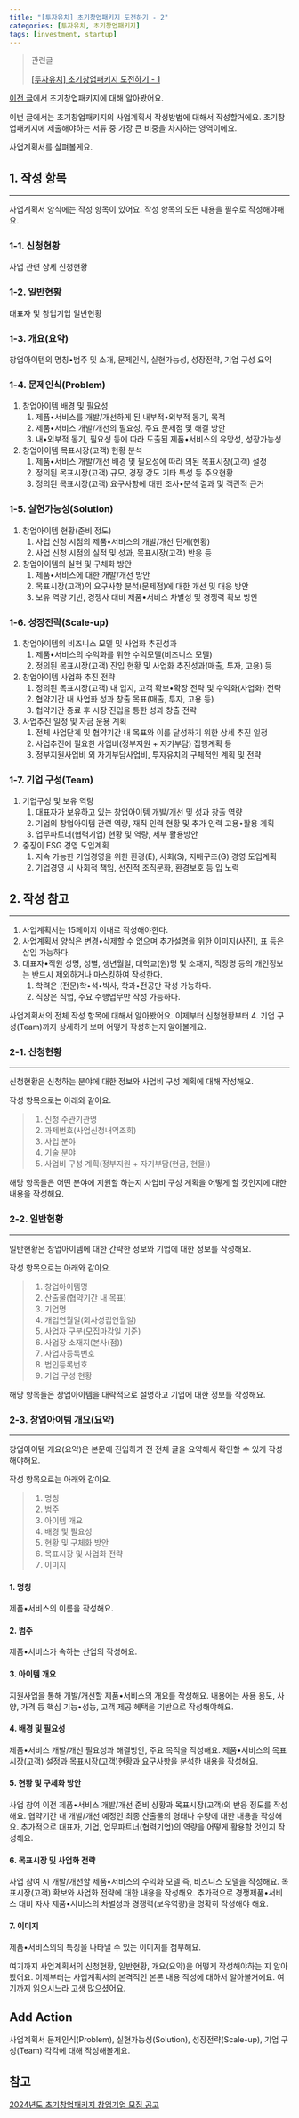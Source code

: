 ```yaml
---
title: "[투자유치] 초기창업패키지 도전하기 - 2"
categories: [투자유치, 초기창업패키지]
tags: [investment, startup]
---
```


> 관련글
>
> [[투자유치] 초기창업패키지 도전하기 - 1](https://jwlee07.github.io/posts/early-startup-package-1/)

[이전 글](https://jwlee07.github.io/posts/early-startup-package-1/)에서 초기창업패키지에 대해 알아봤어요.

이번 글에서는 초기창업패키지의 사업계획서 작성방법에 대해서 작성할거에요. 초기창업패키지에 제출해야하는 서류 중 가장 큰 비중을 차지하는 영역이에요.

사업계획서를 살펴볼게요.

## 1. 작성 항목
---
사업계획서 양식에는 작성 항목이 있어요. 작성 항목의 모든 내용을 필수로 작성해야해요.

### 1-1. 신청현황
사업 관련 상세 신청현황

### 1-2. 일반현황
대표자 및 창업기업 일반현황

### 1-3. 개요(요약)
창업아이템의 명칭•범주 및 소개, 문제인식, 실현가능성, 성장전략, 기업 구성 요약

### 1-4. 문제인식(Problem)
1. 창업아이템 배경 및 필요성
   1. 제품•서비스를 개발/개선하게 된 내부적•외부적 동기, 목적
   2. 제품•서비스 개발/개선의 필요성, 주요 문제점 및 해결 방안
   3. 내•외부적 동기, 필요성 등에 따라 도출된 제품•서비스의 유망성, 성장가능성
2. 창업아이템 목표시장(고객) 현황 분석
   1. 제품•서비스 개발/개선 배경 및 필요성에 따라 의된 목표시장(고객) 설정
   2. 정의된 목표시장(고객) 규모, 경쟁 강도 기타 특성 등 주요현황
   3. 정의된 목표시장(고객) 요구사항에 대한 조사•분석 결과 및 객관적 근거

### 1-5. 실현가능성(Solution)
1. 창업아이템 현황(준비 정도)
   1. 사업 신청 시점의 제품•서비스의 개발/개선 단계(현황)
   2. 사업 신청 시점의 실적 및 성과, 목표시장(고객) 반응 등
2. 창업아이템의 실현 및 구체화 방안
   1. 제품•서비스에 대한 개발/개선 방안
   2. 목표시장(고객)의 요구사항 분석(문제점)에 대한 개선 및 대응 방안
   3. 보유 역량 기반, 경쟁사 대비 제품•서비스 차별성 및 경쟁력 확보 방안

### 1-6. 성장전략(Scale-up)
1. 창업아이템의 비즈니스 모델 및 사업화 추진성과
   1. 제품•서비스의 수익화를 위한 수익모델(비즈니스 모델)
   2. 정의된 목표시장(고객) 진입 현황 및 사업화 추진성과(매출, 투자, 고용) 등
2. 창업아이템 사업화 추진 전략
   1. 정의된 목표시장(고객) 내 입지, 고객 확보•확장 전략 및 수익화(사업화) 전략
   2. 협약기간 내 사업화 성과 창출 목표(매출, 투자, 고용 등)
   3. 협약기간 종료 후 시장 진입을 통한 성과 창출 전략
3. 사업추진 일정 및 자금 운용 계획
   1. 전체 사업단계 및 협약기간 내 목표와 이를 달성하기 위한 상세 추진 일정
   2. 사업추진에 필요한 사업비(정부지원 + 자기부담) 집행계획 등
   3. 정부지원사업비 외 자기부담사업비, 투자유치의 구체적인 계획 및 전략

### 1-7. 기업 구성(Team)
1. 기업구성 및 보유 역량
   1. 대표자가 보유하고 있는 창업아이템 개발/개선 및 성과 창출 역량
   2. 기업의 창업아이템 관련 역량, 재직 인력 현황 및 추가 인력 고용•활용 계획
   3. 업무파트너(협력기업) 현황 및 역량, 세부 활용방안
2. 중장이 ESG 경영 도입계획
   1. 지속 가능한 기업경영을 위한 환경(E), 사회(S), 지배구조(G) 경영 도입계획
   2. 기업경영 시 사회적 책임, 선진적 조직문화, 환경보호 등 입 노력

## 2. 작성 참고
---
1. 사업계획서는 15페이지 이내로 작성해야한다.
2. 사업계획서 양식은 변경•삭제할 수 없으며 추가설명을 위한 이미지(사진), 표 등은 삽입 가능하다.
3. 대표자•직원 성명, 성별, 생년월일, 대학교(원)명 및 소재지, 직장명 등의 개인정보는 반드시 제외하거나 마스킹하여 작성한다.
   1. 학력은 (전문)학•석•박사, 학과•전공만 작성 가능하다.
   2. 직장은 직업, 주요 수행업무만 작성 가능하다.

사업계획서의 전체 작성 항목에 대해서 알아봤어요. 이제부터 신청현황부터 4. 기업 구성(Team)까지 상세하게 보며 어떻게 작성하는지 알아볼게요.

### 2-1. 신청현황
---
신청현황은 신청하는 분야에 대한 정보와 사업비 구성 계획에 대해 작성해요.

작성 항목으로는 아래와 같아요.

> 1. 신청 주관기관명
> 2. 과제번호(사업신청내역조회)
> 3. 사업 분야
> 4. 기술 분야
> 5. 사업비 구성 계획(정부지원 + 자기부담(현금, 현물))

해당 항목들은 어떤 분야에 지원할 하는지 사업비 구성 계획을 어떻게 할 것인지에 대한 내용을 작성해요.

### 2-2. 일반현황
---
일반현황은 창업아이템에 대한 간략한 정보와 기업에 대한 정보를 작성해요.

작성 항목으로는 아래와 같아요.

> 1. 창업아이템명
> 2. 산출물(협약기간 내 목표)
> 3. 기업명
> 4. 개업연월일(회사성립연월일)
> 5. 사업자 구분(모집마감일 기준)
> 6. 사업장 소재지(본사(점))
> 7. 사업자등록번호
> 8. 법인등록번호
> 9. 기업 구성 현황

해당 항목들은 창업아이템을 대략적으로 설명하고 기업에 대한 정보를 작성해요.

### 2-3. 창업아이템 개요(요약)
---
창업아이템 개요(요약)은 본문에 진입하기 전 전체 글을 요약해서 확인할 수 있게 작성해야해요.

작성 항목으로는 아래와 같아요.

> 1. 명칭
> 2. 범주
> 3. 아이템 개요
> 4. 배경 및 필요성
> 5. 현황 및 구체화 방안
> 6. 목표시장 및 사업화 전략
> 7. 이미지

#### 1. 명칭
제품•서비스의 이름을 작성해요.

#### 2. 범주
제품•서비스가 속하는 산업의 작성해요.

#### 3. 아이템 개요
지원사업을 통해 개발/개선할 제품•서비스의 개요를 작성해요.
내용에는 사용 용도, 사양, 가격 등 핵심 기능•성능, 고객 제공 혜택을 기반으로 작성해야해요.

#### 4. 배경 및 필요성
제품•서비스 개발/개선 필요성과 해결방안, 주요 목적을 작성해요.
제품•서비스의 목표시장(고객) 설정과 목표시장(고객)현황과 요구사항을 분석한 내용을 작성해요.

#### 5. 현황 및 구체화 방안
사업 참여 이전 제품•서비스 개발/개선 준비 상황과 목표시장(고객)의 반응 정도를 작성해요.
협약기간 내 개발/개선 예정인 최종 산출물의 형태나 수량에 대한 내용을 작성해요.
추가적으로 대표자, 기업, 업무파트너(협력기업)의 역량을 어떻게 활용할 것인지 작성해요.

#### 6. 목표시장 및 사업화 전략
사업 참여 시 개발/개선할 제품•서비스의 수익화 모델 즉, 비즈니스 모델을 작성해요.
목표시장(고객) 확보와 사업화 전략에 대한 내용을 작성해요.
추가적으로 경쟁제품•서비스 대비 자사 제품•서비스의 차별성과 경쟁력(보유역량)을 명확히 작성해야 해요.

#### 7. 이미지
제품•서비스의의 특징을 나타낼 수 있는 이미지를 첨부해요.

여기까지 사업계획서의 신청현황, 일반현황, 개요(요약)을 어떻게 작성해야하는 지 알아봤어요. 이제부터는 사업계획서의 본격적인 본론 내용 작성에 대하서 알아볼거에요.
여기까지 읽으시느라 고생 많으셨어요.

## Add Action
사업계획서 문제인식(Problem), 실현가능성(Solution), 성장전략(Scale-up), 기업 구성(Team) 각각에 대해 작성해볼게요.

## 참고

[2024년도 초기창업패키지 창업기업 모집 공고](https://www.k-startup.go.kr/web/contents/bizpbanc-deadline.do?schM=view&pbancSn=167489)